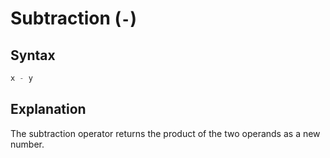 # Subtraction (`-`)

## Syntax
```swift
x - y
```

## Explanation
The subtraction operator returns the product of the two operands as a new number.